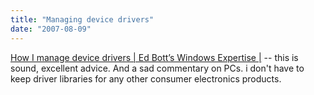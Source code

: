 ```yaml
---
title: "Managing device drivers"
date: "2007-08-09"
---
```


[How I manage device drivers | Ed Bott’s Windows Expertise |](http://www.edbott.com/weblog/?p=1760 "How I manage device drivers | Ed Bott’s Windows Expertise |") -- this is sound, excellent advice. And a sad commentary on PCs. i don't have to keep driver libraries for any other consumer electronics products.
